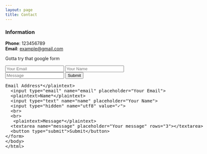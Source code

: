 ```yaml
---
layout: page
title: Contact
---
```



### Information 

**Phone**: 123456789  
**Email**: example@gmail.com  

Gotta try that google form

<form accept-charset="UTF-8" action="https://formkeep.com/f/exampletoken" method="POST">
  <input type="email" name="email" placeholder="Your Email">
  <input type="text" name="name" placeholder="Your Name">
  <input type="textarea" name="message" placeholder="Message">
  <input type="hidden" name="utf8" value="✓">
  <button type="submit">Submit</button>
</form>


<form accept-charset="UTF-8" action="https://formkeep.com/f/exampletoken" method="POST">
  <plaintext>Email Address*</plaintext>
  <input type="email" name="email" placeholder="Your Email">
  <plaintext>Name*</plaintext>
  <input type="text" name="name" placeholder="Your Name">
  <input type="hidden" name="utf8" value="✓">
  <br>
  <br>
   <plaintext>Message*</plaintext>
  <textarea name="message" placeholder="Your message" rows="3"></textarea>
  <button type="submit">Submit</button>
</form>

